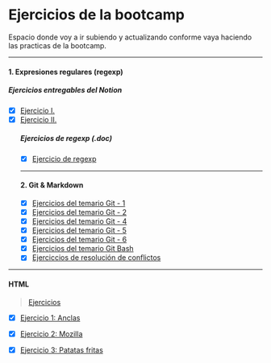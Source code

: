 # Ejercicios de la bootcamp  

Espacio donde voy a ir subiendo y actualizando conforme vaya haciendo las practicas de la bootcamp.
- - -  
#### 1. Expresiones regulares (regexp)  
##### Ejercicios entregables del Notion
-  [x] [Ejercicio I.](/1.%20Expresiones%20regulares%20(regexp)/Expresiones%20Regulares%20Ejercicio%20I.pdf)
-  [x] [Ejercicio II.](/1.%20Expresiones%20regulares%20(regexp)/Expresiones%20Regulares%20Ejercicio%20II.pdf)  
  ##### Ejercicios de regexp (.doc)  
  -  [x] [Ejercicio de regexp](/1.%20Expresiones%20regulares%20(regexp)/Ejercicios%20de%20regexp.pdf)  
  - - -  
  #### 2. Git & Markdown  
  -  [x] [Ejercicios del temario Git - 1](/2.%20Git%20&%20Markdown/Ejercicios%20-%20Temario%20Git%20Ejercicio%201%20.pdf)  
  - [x] [Ejercicios del temario Git - 2](/2.%20Git%20&%20Markdown/Ejercicios%20-%20Temario%20Git%20Ejercicio%202.pdf)  
  - [x] [Ejercicios del temario Git - 4](/2.%20Git%20&%20Markdown/Ejercicios%20-%20Temario%20Git%20Ejercicio%204.pdf)
  - [x] [Ejercicios del temario Git - 5](/2.%20Git%20&%20Markdown/Ejercicios%20-%20Temario%20Git%20Ejercicio%205.pdf)  
  - [x] [Ejercicios del temario Git - 6](/2.%20Git%20&%20Markdown/Ejercicios%20-%20Temario%20Git%20Ejercicio%206.pdf)  
  - [x] [Ejercicios del temario Git Bash ](/2.%20Git%20&%20Markdown/Ejercicios%20-%20Temario%20Git%20Ejercicio%20de%20Git%20bash.pdf)  
  - [x] [Ejerciccios de resolución de conflictos](/2.%20Git%20&%20Markdown/Ejercicios%20de%20resolución%20de%20conflictos.pdf)  
 ---
 #### HTML  
 >[Ejercicios](/3.%20HTML/)  
  - [x] [Ejercicio 1: Anclas](/3.%20HTML/HTML_Ejercicio1/anclas.html)  
  - [x] [Ejercicio 2: Mozilla](/3.%20HTML/HTML_Ejercicio1/mozilla.html)
  - [x] [Ejercicio 3: Patatas fritas](/3.%20HTML/HTML_Ejercicio1/patatas_fritas.html)  
  